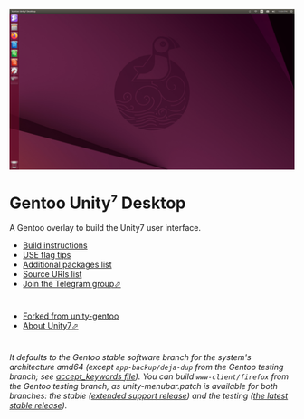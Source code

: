 [![Preview of Gentoo Unity⁷ Desktop][preview_image]][preview_image_url]

# Gentoo Unity⁷ Desktop

A Gentoo overlay to build the Unity7 user interface.

- [Build instructions][build]
- [USE flag tips][tips]
- [Additional packages list][addp]
- [Source URIs list][uris]
- [Join the Telegram group⬀][tg]

#

- [Forked from unity-gentoo][fork]
- [About Unity7⬀][wiki]

#

###### It defaults to the Gentoo stable software branch for the system's architecture amd64 (except `app-backup/deja-dup` from the Gentoo testing branch; see [accept_keywords file][acck]). You can build `www-client/firefox` from the Gentoo testing branch, as *unity-menubar.patch* is available for both branches: the stable ([extended support release][fesr]) and the testing ([the latest stable release][ftlr]).

[//]: # (LINKS)
[acck]: profiles/gentoo-unity7.accept_keywords
[addp]: docs/additional_packages.md
[build]: docs/build_instructions.md
[fesr]: profiles/ehooks/www-client/firefox:esr/files
[fork]: https://github.com/shiznix/unity-gentoo
[ftlr]: profiles/ehooks/www-client/firefox:rapid/files
[preview_image]: https://github.com/c4pp4/gentoo-unity7/blob/master/docs/assets/preview.png "Preview of Gentoo Unity⁷ Desktop"
[preview_image_url]: https://raw.githubusercontent.com/c4pp4/gentoo-unity7/master/docs/assets/preview.png
[tg]: https://t.me/gentoo_unity7
[tips]: docs/use_flag_tips.md
[uris]: docs/source_uris.md
[wiki]: https://en.wikipedia.org/wiki/Unity_(user_interface)

